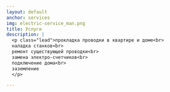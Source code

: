 ```yaml
---
layout: default
anchor: services
img: electric-service_man.png
title: Услуги
description: |
  <p class="lead">прокладка проводки в квартире и доме<br>
  наладка станков<br>
  ремонт существующей проводки<br>
  замена электро-счетчиков<br>
  подключение дома<br>
  заземление
  </p>

---
```

